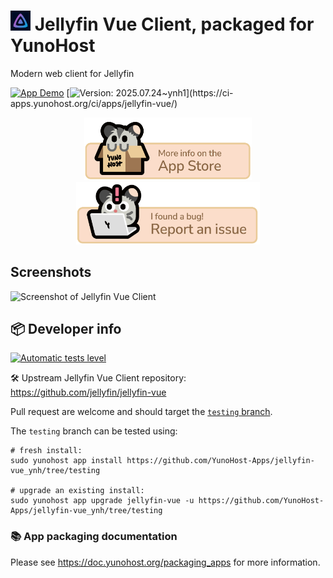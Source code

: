 <!--
N.B.: This README was automatically generated by <https://github.com/YunoHost/apps_tools/blob/main/readme_generator>
It shall NOT be edited by hand.
-->

<h1>
  <img src="https://raw.githubusercontent.com/YunoHost/apps/main/logos/jellyfin-vue.png" width="32px" alt="Logo of Jellyfin Vue Client">
  Jellyfin Vue Client, packaged for YunoHost
</h1>

Modern web client for Jellyfin

[![App Demo](https://img.shields.io/badge/App_Demo-blue?style=for-the-badge)](https://jf-vue.pages.dev)
[![Version: 2025.07.24~ynh1](https://img.shields.io/badge/Version-2025.07.24~ynh1-rgba(0,150,0,1)?style=for-the-badge)](https://ci-apps.yunohost.org/ci/apps/jellyfin-vue/)

<div align="center">
<a href="https://apps.yunohost.org/app/jellyfin-vue"><img height="100px" src="https://github.com/YunoHost/yunohost-artwork/raw/refs/heads/main/badges/neopossum-badges/badge_more_info_on_the_appstore.svg"/></a>
<a href="https://github.com/YunoHost-Apps/jellyfin-vue_ynh/issues"><img height="100px" src="https://github.com/YunoHost/yunohost-artwork/raw/refs/heads/main/badges/neopossum-badges/badge_report_an_issue.svg"/></a>
</div>


## Screenshots
![Screenshot of Jellyfin Vue Client](./doc/screenshots/jellyfin-vue-homepage-2023-04.jpg)

## 📦 Developer info

[![Automatic tests level](https://apps.yunohost.org/badge/cilevel/jellyfin-vue)](https://ci-apps.yunohost.org/ci/apps/jellyfin-vue/)

🛠️ Upstream Jellyfin Vue Client repository: <https://github.com/jellyfin/jellyfin-vue>

Pull request are welcome and should target the [`testing` branch](https://github.com/YunoHost-Apps/jellyfin-vue_ynh/tree/testing).

The `testing` branch can be tested using:
```
# fresh install:
sudo yunohost app install https://github.com/YunoHost-Apps/jellyfin-vue_ynh/tree/testing

# upgrade an existing install:
sudo yunohost app upgrade jellyfin-vue -u https://github.com/YunoHost-Apps/jellyfin-vue_ynh/tree/testing
```

### 📚 App packaging documentation

Please see <https://doc.yunohost.org/packaging_apps> for more information.